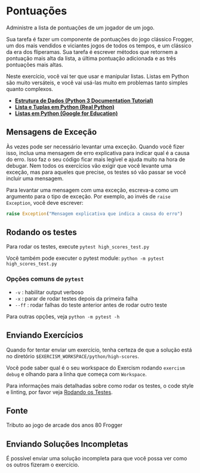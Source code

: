 # Pontuações

Administre a lista de pontuações de um jogador de um jogo.

Sua tarefa é fazer um componente de pontuações do jogo clássico Frogger, um dos mais vendidos e viciantes jogos de todos os tempos, e um clássico da era dos fliperamas. Sua tarefa é escrever métodos que retornem a pontuação mais alta da lista, a última pontuação adicionada e as três pontuações mais altas.

Neste exercício, você vai ter que usar e manipular listas. Listas em Python são muito versáteis, e você vai usá-las muito em problemas tanto simples quanto complexos.

- [**Estrutura de Dados (Python 3 Documentation Tutorial)**](https://docs.python.org/3/tutorial/datastructures.html)
- [**Lista e Tuplas em Python (Real Python)**](https://realpython.com/python-lists-tuples/)
- [**Listas em Python (Google for Education)**](https://developers.google.com/edu/python/lists)

## Mensagens de Exceção

Às vezes pode ser necessário levantar uma exceção. Quando você fizer isso, inclua uma mensagem de erro explicativa para indicar qual é a causa do erro. Isso faz o seu código ficar mais legível e ajuda muito na hora de debugar. Nem todos os exercícios vão exigir que você levante uma exceção, mas para aqueles que precise, os testes só vão passar se você incluir uma mensagem.

Para levantar uma mensagem com uma exceção, escreva-a como um argumento para o tipo de exceção. Por exemplo, ao invés de `raise Exception`, você deve escrever:

```python
raise Exception("Mensagem explicativa que indica a causa do erro")
```

## Rodando os testes

Para rodar os testes, execute `pytest high_scores_test.py`

Você também pode executer o pytest module: `python -m pytest high_scores_test.py`

### Opções comuns de `pytest`

- `-v` : habilitar output verboso
- `-x` : parar de rodar testes depois da primeira falha
- `--ff` : rodar falhas do teste anterior antes de rodar outro teste

Para outras opções, veja `python -m pytest -h`

## Enviando Exercícios

Quando for tentar enviar um exercício, tenha certeza de que a solução está no diretório `$EXERCISM_WORKSPACE/python/high-scores`.

Você pode saber qual é o seu workspace do Exercism rodando `exercism debug` e olhando para a linha que começa com `Workspace`.

Para informações mais detalhadas sobre como rodar os testes, o code style e linting, por favor veja [Rodando os Testes](http://exercism.io/tracks/python/tests).

## Fonte

Tributo ao jogo de arcade dos anos 80 Frogger

## Enviando Soluções Incompletas

É possível enviar uma solução incompleta para que você possa ver como os outros fizeram o exercício.